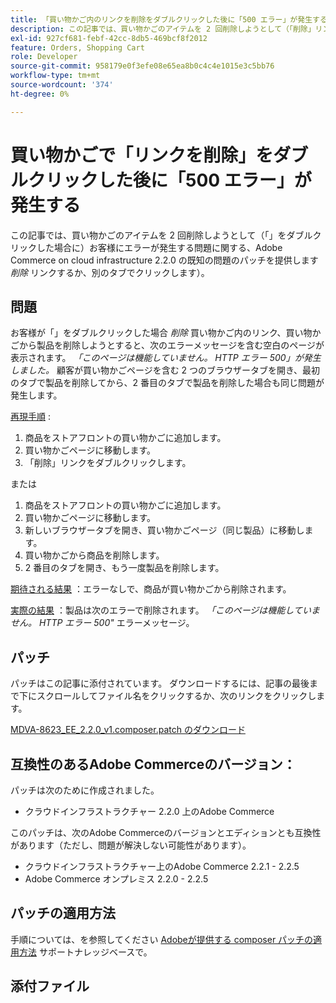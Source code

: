 ```yaml
---
title: 「買い物かご内のリンクを削除をダブルクリックした後に「500 エラー」が発生する」
description: この記事では、買い物かごのアイテムを 2 回削除しようとして（「削除」リンクをダブルクリックするか、別のタブでクリックして）お客様にエラーが発生するAdobe Commerce on cloud infrastructure 2.2.0 の既知の問題に対するパッチを提供します。
exl-id: 927cf681-febf-42cc-8db5-469bcf8f2012
feature: Orders, Shopping Cart
role: Developer
source-git-commit: 958179e0f3efe08e65ea8b0c4c4e1015e3c5bb76
workflow-type: tm+mt
source-wordcount: '374'
ht-degree: 0%

---
```


# 買い物かごで「リンクを削除」をダブルクリックした後に「500 エラー」が発生する

この記事では、買い物かごのアイテムを 2 回削除しようとして（「」をダブルクリックした場合に）お客様にエラーが発生する問題に関する、Adobe Commerce on cloud infrastructure 2.2.0 の既知の問題のパッチを提供します *削除* リンクするか、別のタブでクリックします）。

## 問題

お客様が「」をダブルクリックした場合 *削除* 買い物かご内のリンク、買い物かごから製品を削除しようとすると、次のエラーメッセージを含む空白のページが表示されます。 *「このページは機能していません。 HTTP エラー 500」が発生しました。* 顧客が買い物かごページを含む 2 つのブラウザータブを開き、最初のタブで製品を削除してから、2 番目のタブで製品を削除した場合も同じ問題が発生します。

<u>再現手順</u> :

1. 商品をストアフロントの買い物かごに追加します。
1. 買い物かごページに移動します。
1. 「削除」リンクをダブルクリックします。

または

1. 商品をストアフロントの買い物かごに追加します。
1. 買い物かごページに移動します。
1. 新しいブラウザータブを開き、買い物かごページ（同じ製品）に移動します。
1. 買い物かごから商品を削除します。
1. 2 番目のタブを開き、もう一度製品を削除します。

<u>期待される結果</u> ：エラーなしで、商品が買い物かごから削除されます。

<u>実際の結果</u> ：製品は次のエラーで削除されます。 *「このページは機能していません。 HTTP エラー 500&quot;* エラーメッセージ。

## パッチ

パッチはこの記事に添付されています。 ダウンロードするには、記事の最後まで下にスクロールしてファイル名をクリックするか、次のリンクをクリックします。

[MDVA-8623\_EE\_2.2.0\_v1.composer.patch のダウンロード](assets/MDVA-8623_EE_2.2.0_v1.composer.patch.zip)

## 互換性のあるAdobe Commerceのバージョン：

パッチは次のために作成されました。

* クラウドインフラストラクチャー 2.2.0 上のAdobe Commerce

このパッチは、次のAdobe Commerceのバージョンとエディションとも互換性があります（ただし、問題が解決しない可能性があります）。

* クラウドインフラストラクチャー上のAdobe Commerce 2.2.1 - 2.2.5
* Adobe Commerce オンプレミス 2.2.0 - 2.2.5

## パッチの適用方法

手順については、を参照してください [Adobeが提供する composer パッチの適用方法](/help/how-to/general/how-to-apply-a-composer-patch-provided-by-magento.md) サポートナレッジベースで。

## 添付ファイル
